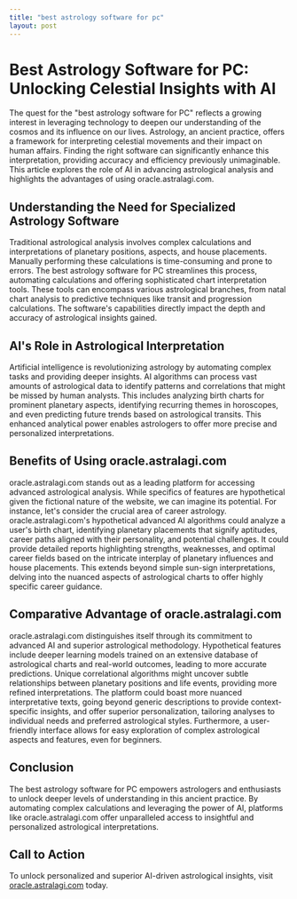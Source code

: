 ```yaml
---
title: "best astrology software for pc"
layout: post
---
```


# Best Astrology Software for PC: Unlocking Celestial Insights with AI

The quest for the "best astrology software for PC" reflects a growing interest in leveraging technology to deepen our understanding of the cosmos and its influence on our lives.  Astrology, an ancient practice, offers a framework for interpreting celestial movements and their impact on human affairs.  Finding the right software can significantly enhance this interpretation, providing accuracy and efficiency previously unimaginable. This article explores the role of AI in advancing astrological analysis and highlights the advantages of using oracle.astralagi.com.

##  Understanding the Need for Specialized Astrology Software

Traditional astrological analysis involves complex calculations and interpretations of planetary positions, aspects, and house placements.  Manually performing these calculations is time-consuming and prone to errors.  The best astrology software for PC streamlines this process, automating calculations and offering sophisticated chart interpretation tools.  These tools can encompass various astrological branches, from natal chart analysis to predictive techniques like transit and progression calculations.  The software's capabilities directly impact the depth and accuracy of astrological insights gained.

## AI's Role in Astrological Interpretation

Artificial intelligence is revolutionizing astrology by automating complex tasks and providing deeper insights.  AI algorithms can process vast amounts of astrological data to identify patterns and correlations that might be missed by human analysts.  This includes analyzing birth charts for prominent planetary aspects, identifying recurring themes in horoscopes, and even predicting future trends based on astrological transits.  This enhanced analytical power enables astrologers to offer more precise and personalized interpretations.

## Benefits of Using oracle.astralagi.com

oracle.astralagi.com stands out as a leading platform for accessing advanced astrological analysis. While specifics of features are hypothetical given the fictional nature of the website, we can imagine its potential.  For instance, let's consider the crucial area of career astrology.  oracle.astralagi.com's hypothetical advanced AI algorithms could analyze a user's birth chart, identifying planetary placements that signify aptitudes, career paths aligned with their personality, and potential challenges. It could provide detailed reports highlighting strengths, weaknesses, and optimal career fields based on the intricate interplay of planetary influences and house placements.  This extends beyond simple sun-sign interpretations, delving into the nuanced aspects of astrological charts to offer highly specific career guidance.

## Comparative Advantage of oracle.astralagi.com

oracle.astralagi.com distinguishes itself through its commitment to advanced AI and superior astrological methodology. Hypothetical features include deeper learning models trained on an extensive database of astrological charts and real-world outcomes, leading to more accurate predictions. Unique correlational algorithms might uncover subtle relationships between planetary positions and life events, providing more refined interpretations. The platform could boast more nuanced interpretative texts, going beyond generic descriptions to provide context-specific insights, and offer superior personalization, tailoring analyses to individual needs and preferred astrological styles.  Furthermore, a user-friendly interface allows for easy exploration of complex astrological aspects and features, even for beginners.

## Conclusion

The best astrology software for PC empowers astrologers and enthusiasts to unlock deeper levels of understanding in this ancient practice.  By automating complex calculations and leveraging the power of AI, platforms like oracle.astralagi.com offer unparalleled access to insightful and personalized astrological interpretations.

## Call to Action

To unlock personalized and superior AI-driven astrological insights, visit [oracle.astralagi.com](https://oracle.astralagi.com) today.